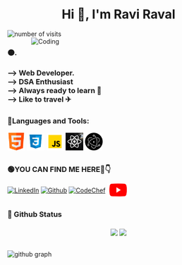 <h1 align="center">Hi 👋, I'm Ravi Raval</h1>
<img src="https://ravalravi.com" alt="number of visits">
<img align="right" alt="Coding" width="450" src="https://raw.githubusercontent.com/pritmanvar/pritmanvar/3d97b6f2b52c980dcf2b373fe6fcc8afbdd8c5ce/gif/Coding%20_Monochromatic.svg">

<h3 align = "left">🟠.<br><br>
--> Web Developer. <br> --> DSA Enthusiast <br> --> Always ready to learn 🌈<br> --> Like to travel ✈<br></h3>
<h2></h2>
<h3 align="left">🔴Languages and Tools:</h3>
<p align="left"> 
<code><img height="40" width="40" src="https://github.com/ravalravi103/ravalravi103/blob/main/techimage/HTML.png" alt="HTML" width="40" height="40"/></code>
<code><img height="40" width="40" src="https://github.com/ravalravi103/ravalravi103/blob/main/techimage/CSS.png" alt="CSS" width="40" height="40"/></code>
<code><img height="40" width="40" src="https://github.com/ravalravi103/ravalravi103/blob/main/techimage/JS.png" alt="CSS" width="40" height="40"/></code>
<code><img height="40" width="40" src="https://github.com/ravalravi103/ravalravi103/blob/main/techimage/react.jpg" alt="JS" width="40" height="40"/></code>
<code><img height="40" width="40" src="https://github.com/ravalravi103/ravalravi103/blob/main/techimage/electron.png" alt="github" width="40" height="40"/></code>
</p>

<h2></h2>
<h3 align="left">🟢YOU CAN FIND ME HERE🤩👇</h3>

<p align="left">
<a href="https://www.linkedin.com/in/prit-manvar-36ab97204/" target="blank"><img align="center" src="https://github.com/pritmanvar/pritmanvar/blob/main/platforms/linkedIn.png?raw=true" alt="LinkedIn" height="30" width="55" /></a>
<a href="https://github.com/pritmanvar" target="blank"><img align="center" src="https://github.com/pritmanvar/pritmanvar/blob/main/platforms/github.png?raw=true" alt="Github" height="30" width="30" /></a>
<a href="https://www.codechef.com/users/prit_manvar" target="blank"><img align="center" src="https://github.com/pritmanvar/pritmanvar/blob/main/platforms/codechef.png?raw=true" alt="CodeChef" height="45" width="55" /></a>
<a href="https://www.youtube.com/channel/UCOQVrFz2DTY6PewABNS4wHA" target="blank"><img align="center" src="https://github.com/pritmanvar/pritmanvar/blob/main/platforms/Youtube.png" alt="YouTube" height="30" width="50" /></a>
</p>

<h2></h2>
<h3 align="left"> 🔵 Github Status  <h3>

<div align="center">
  <img width="48%" src="https://github-readme-stats.vercel.app/api?username=pritmanvar&theme=radical&show_icons=true" />
  <img width="48%" src="https://github-readme-streak-stats.herokuapp.com/?user=pritmanvar&theme=radical&show_icons=true" />
</div>
  <h2></h2>

![github graph](https://activity-graph.herokuapp.com/graph?username=pritmanvar&theme=react-dark&hide_border=true)
<br>
